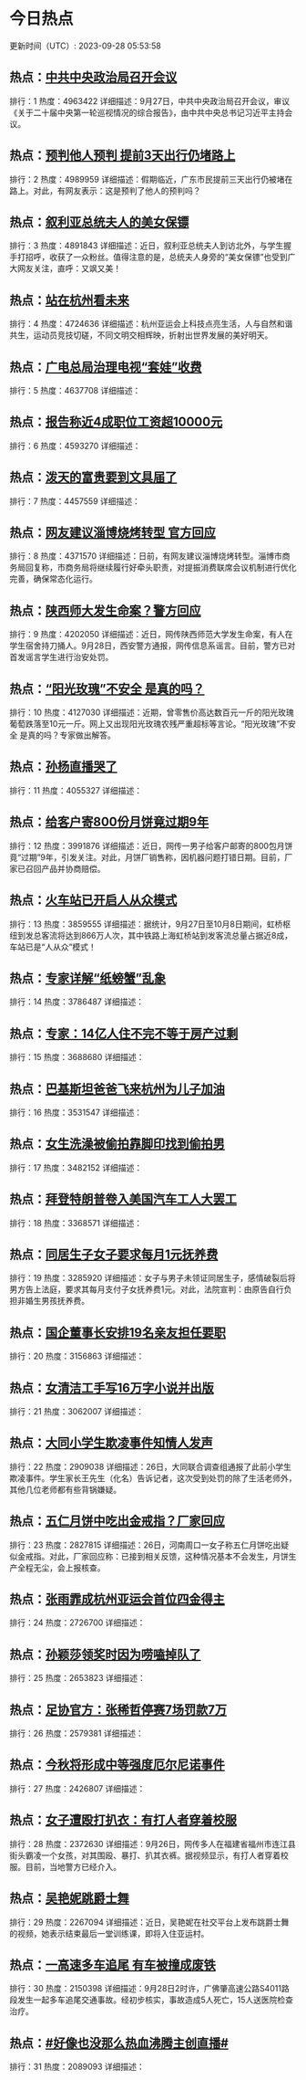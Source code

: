 # 今日热点

更新时间（UTC）: 2023-09-28 05:53:58

## 热点：[中共中央政治局召开会议](https://cn.bing.com/search?q=中共中央政治局召开会议)
排行：1
热度：4963422
详细描述：9月27日，中共中央政治局召开会议，审议《关于二十届中央第一轮巡视情况的综合报告》，由中共中央总书记习近平主持会议。

## 热点：[预判他人预判 提前3天出行仍堵路上](https://cn.bing.com/search?q=预判他人预判提前3天出行仍堵路上)
排行：2
热度：4989959
详细描述：假期临近，广东市民提前三天出行仍被堵在路上。对此，有网友表示：这是预判了他人的预判吗？

## 热点：[叙利亚总统夫人的美女保镖](https://cn.bing.com/search?q=叙利亚总统夫人的美女保镖)
排行：3
热度：4891843
详细描述：近日，叙利亚总统夫人到访北外，与学生握手打招呼，收获了一众粉丝。值得注意的是，总统夫人身旁的“美女保镖”也受到广大网友关注，直呼：又飒又美！

## 热点：[站在杭州看未来](https://cn.bing.com/search?q=站在杭州看未来)
排行：4
热度：4724636
详细描述：杭州亚运会上科技点亮生活，人与自然和谐共生，运动员竞技切磋，不同文明交相辉映，折射出世界发展的美好明天。

## 热点：[广电总局治理电视“套娃”收费](https://cn.bing.com/search?q=广电总局治理电视“套娃”收费)
排行：5
热度：4637708
详细描述：

## 热点：[报告称近4成职位工资超10000元](https://cn.bing.com/search?q=报告称近4成职位工资超10000元)
排行：6
热度：4593270
详细描述：

## 热点：[泼天的富贵要到文具届了](https://cn.bing.com/search?q=泼天的富贵要到文具届了)
排行：7
热度：4457559
详细描述：

## 热点：[网友建议淄博烧烤转型 官方回应](https://cn.bing.com/search?q=网友建议淄博烧烤转型官方回应)
排行：8
热度：4371570
详细描述：日前，有网友建议淄博烧烤转型。淄博市商务局回复称，市商务局将继续履行好牵头职责，对提振消费联席会议机制进行优化完善，确保常态化运行。

## 热点：[陕西师大发生命案？警方回应](https://cn.bing.com/search?q=陕西师大发生命案？警方回应)
排行：9
热度：4202050
详细描述：近日，网传陕西师范大学发生命案，有人在学生宿舍持刀捅人。9月28日，西安警方通报，网传信息系谣言。目前，警方已对首发谣言学生进行治安处罚。

## 热点：[“阳光玫瑰”不安全 是真的吗？](https://cn.bing.com/search?q=“阳光玫瑰”不安全是真的吗？)
排行：10
热度：4127030
详细描述：近期，曾零售价高达数百元一斤的阳光玫瑰葡萄跌落至10元一斤。网上又出现阳光玫瑰农残严重超标等言论。“阳光玫瑰”不安全 是真的吗？专家做出解答。

## 热点：[孙杨直播哭了](https://cn.bing.com/search?q=孙杨直播哭了)
排行：11
热度：4055327
详细描述：

## 热点：[给客户寄800份月饼竟过期9年](https://cn.bing.com/search?q=给客户寄800份月饼竟过期9年)
排行：12
热度：3991876
详细描述：近日，网传一男子给客户邮寄的800包月饼竟“过期”9年，引发关注。对此，月饼厂销售称，因机器问题打错日期。目前，厂家已召回产品并协商赔偿。

## 热点：[火车站已开启人从众模式](https://cn.bing.com/search?q=火车站已开启人从众模式)
排行：13
热度：3859555
详细描述：据统计，9月27日至10月8日期间，虹桥枢纽到发总客流将达到866万人次，其中铁路上海虹桥站到发客流总量占据近8成，车站已是“人从众”模式！

## 热点：[专家详解“纸螃蟹”乱象](https://cn.bing.com/search?q=专家详解“纸螃蟹”乱象)
排行：14
热度：3786487
详细描述：

## 热点：[专家：14亿人住不完不等于房产过剩](https://cn.bing.com/search?q=专家：14亿人住不完不等于房产过剩)
排行：15
热度：3688680
详细描述：

## 热点：[巴基斯坦爸爸飞来杭州为儿子加油](https://cn.bing.com/search?q=巴基斯坦爸爸飞来杭州为儿子加油)
排行：16
热度：3531547
详细描述：

## 热点：[女生洗澡被偷拍靠脚印找到偷拍男](https://cn.bing.com/search?q=女生洗澡被偷拍靠脚印找到偷拍男)
排行：17
热度：3482152
详细描述：

## 热点：[拜登特朗普卷入美国汽车工人大罢工](https://cn.bing.com/search?q=拜登特朗普卷入美国汽车工人大罢工)
排行：18
热度：3368571
详细描述：

## 热点：[同居生子女子要求每月1元抚养费](https://cn.bing.com/search?q=同居生子女子要求每月1元抚养费)
排行：19
热度：3285920
详细描述：女子与男子未领证同居生子，感情破裂后将男方告上法庭，要求其每月支付子女抚养费1元。对此，法院宣判：由原告自行负担非婚生男孩抚养费。

## 热点：[国企董事长安排19名亲友担任要职](https://cn.bing.com/search?q=国企董事长安排19名亲友担任要职)
排行：20
热度：3156863
详细描述：

## 热点：[女清洁工手写16万字小说并出版](https://cn.bing.com/search?q=女清洁工手写16万字小说并出版)
排行：21
热度：3062007
详细描述：

## 热点：[大同小学生欺凌事件知情人发声](https://cn.bing.com/search?q=大同小学生欺凌事件知情人发声)
排行：22
热度：2909038
详细描述：26日，大同联合调查组通报了此前小学生欺凌事件。学生家长王先生（化名）告诉记者，这次受到处罚的除了生活老师外，其他几位老师都有些背锅嫌疑。

## 热点：[五仁月饼中吃出金戒指？厂家回应](https://cn.bing.com/search?q=五仁月饼中吃出金戒指？厂家回应)
排行：23
热度：2827815
详细描述：26日，河南周口一女子称五仁月饼吃出疑似金戒指。对此，厂家回应称：已接到相关反馈，这种情况基本不会发生，月饼生产全程无尘，会上报核查。

## 热点：[张雨霏成杭州亚运会首位四金得主](https://cn.bing.com/search?q=张雨霏成杭州亚运会首位四金得主)
排行：24
热度：2726700
详细描述：

## 热点：[孙颖莎领奖时因为唠嗑掉队了](https://cn.bing.com/search?q=孙颖莎领奖时因为唠嗑掉队了)
排行：25
热度：2653823
详细描述：

## 热点：[足协官方：张稀哲停赛7场罚款7万](https://cn.bing.com/search?q=足协官方：张稀哲停赛7场罚款7万)
排行：26
热度：2579381
详细描述：

## 热点：[今秋将形成中等强度厄尔尼诺事件](https://cn.bing.com/search?q=今秋将形成中等强度厄尔尼诺事件)
排行：27
热度：2426807
详细描述：

## 热点：[女子遭殴打扒衣：有打人者穿着校服](https://cn.bing.com/search?q=女子遭殴打扒衣：有打人者穿着校服)
排行：28
热度：2372630
详细描述：9月26日，网传多人在福建省福州市连江县街头霸凌一个女孩，对其围殴、暴打、扒其衣裤。据视频显示，有打人者穿着校服。目前，当地警方已经介入。

## 热点：[吴艳妮跳爵士舞](https://cn.bing.com/search?q=吴艳妮跳爵士舞)
排行：29
热度：2267094
详细描述：近日，吴艳妮在社交平台上发布跳爵士舞的视频，她表示结束最后一堂训练课，即将入住亚运村。

## 热点：[一高速多车追尾 有车被撞成废铁](https://cn.bing.com/search?q=一高速多车追尾有车被撞成废铁)
排行：30
热度：2150398
详细描述：9月28日2时许，广佛肇高速公路S4011路段发生一起多车追尾交通事故。经初步核实，事故造成5人死亡，15人送医院检查治疗。

## 热点：[#好像也没那么热血沸腾主创直播#](https://cn.bing.com/search?q=#好像也没那么热血沸腾主创直播#)
排行：31
热度：2089093
详细描述：

